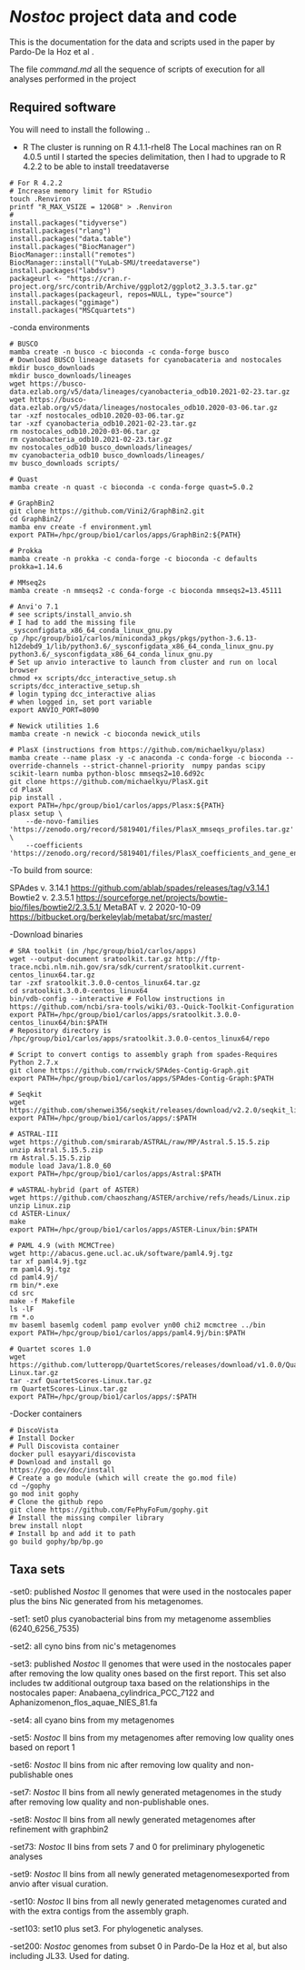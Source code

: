 
# *Nostoc* project data and code

<!-- badges: start -->
<!-- badges: end -->

This is the documentation for the data and scripts used in the paper by
Pardo-De la Hoz et al .

The file *command.md* all the sequence of scripts of execution for all analyses
performed in the project

## Required software

You will need to install the following ..

- R
The cluster is running on R 4.1.1-rhel8
The Local machines ran on R 4.0.5 until I started the species delimitation, then I had to upgrade to R 4.2.2 to be able to install treedataverse

```
# For R 4.2.2
# Increase memory limit for RStudio
touch .Renviron
printf "R_MAX_VSIZE = 120GB" > .Renviron
#
install.packages("tidyverse")
install.packages("rlang")
install.packages("data.table")
install.packages("BiocManager")
BiocManager::install("remotes")
BiocManager::install("YuLab-SMU/treedataverse")
install.packages("labdsv")
packageurl <- "https://cran.r-project.org/src/contrib/Archive/ggplot2/ggplot2_3.3.5.tar.gz"
install.packages(packageurl, repos=NULL, type="source")
install.packages("ggimage")
install.packages("MSCquartets")
```

-conda environments

```
# BUSCO
mamba create -n busco -c bioconda -c conda-forge busco
# Download BUSCO lineage datasets for cyanobacateria and nostocales
mkdir busco_downloads
mkdir busco_downloads/lineages
wget https://busco-data.ezlab.org/v5/data/lineages/cyanobacteria_odb10.2021-02-23.tar.gz 
wget https://busco-data.ezlab.org/v5/data/lineages/nostocales_odb10.2020-03-06.tar.gz
tar -xzf nostocales_odb10.2020-03-06.tar.gz
tar -xzf cyanobacteria_odb10.2021-02-23.tar.gz
rm nostocales_odb10.2020-03-06.tar.gz
rm cyanobacteria_odb10.2021-02-23.tar.gz
mv nostocales_odb10 busco_downloads/lineages/
mv cyanobacteria_odb10 busco_downloads/lineages/
mv busco_downloads scripts/

# Quast
mamba create -n quast -c bioconda -c conda-forge quast=5.0.2

# GraphBin2
git clone https://github.com/Vini2/GraphBin2.git
cd GraphBin2/
mamba env create -f environment.yml
export PATH=/hpc/group/bio1/carlos/apps/GraphBin2:${PATH}

# Prokka
mamba create -n prokka -c conda-forge -c bioconda -c defaults prokka=1.14.6

# MMseq2s
mamba create -n mmseqs2 -c conda-forge -c bioconda mmseqs2=13.45111

# Anvi'o 7.1
# see scripts/install_anvio.sh
# I had to add the missing file _sysconfigdata_x86_64_conda_linux_gnu.py
cp /hpc/group/bio1/carlos/miniconda3_pkgs/pkgs/python-3.6.13-h12debd9_1/lib/python3.6/_sysconfigdata_x86_64_conda_linux_gnu.py python3.6/_sysconfigdata_x86_64_conda_linux_gnu.py
# Set up anvio interactive to launch from cluster and run on local browser
chmod +x scripts/dcc_interactive_setup.sh
scripts/dcc_interactive_setup.sh
# login typing dcc_interactive alias
# when logged in, set port variable
export ANVIO_PORT=8090

# Newick utilities 1.6
mamba create -n newick -c bioconda newick_utils

# PlasX (instructions from https://github.com/michaelkyu/plasx)
mamba create --name plasx -y -c anaconda -c conda-forge -c bioconda --override-channels --strict-channel-priority  numpy pandas scipy scikit-learn numba python-blosc mmseqs2=10.6d92c
git clone https://github.com/michaelkyu/PlasX.git
cd PlasX
pip install .
export PATH=/hpc/group/bio1/carlos/apps/Plasx:${PATH}
plasx setup \
    --de-novo-families 'https://zenodo.org/record/5819401/files/PlasX_mmseqs_profiles.tar.gz' \
    --coefficients 'https://zenodo.org/record/5819401/files/PlasX_coefficients_and_gene_enrichments.txt.gz'

```

-To build from source:

SPAdes v. 3.14.1 https://github.com/ablab/spades/releases/tag/v3.14.1
Bowtie2 v. 2.3.5.1  https://sourceforge.net/projects/bowtie-bio/files/bowtie2/2.3.5.1/
MetaBAT v. 2 2020-10-09 https://bitbucket.org/berkeleylab/metabat/src/master/

-Download binaries

```
# SRA toolkit (in /hpc/group/bio1/carlos/apps)
wget --output-document sratoolkit.tar.gz http://ftp-trace.ncbi.nlm.nih.gov/sra/sdk/current/sratoolkit.current-centos_linux64.tar.gz
tar -zxf sratoolkit.3.0.0-centos_linux64.tar.gz
cd sratoolkit.3.0.0-centos_linux64
bin/vdb-config --interactive # Follow instructions in https://github.com/ncbi/sra-tools/wiki/03.-Quick-Toolkit-Configuration
export PATH=/hpc/group/bio1/carlos/apps/sratoolkit.3.0.0-centos_linux64/bin:$PATH
# Repository directory is /hpc/group/bio1/carlos/apps/sratoolkit.3.0.0-centos_linux64/repo

# Script to convert contigs to assembly graph from spades-Requires Python 2.7.x
git clone https://github.com/rrwick/SPAdes-Contig-Graph.git
export PATH=/hpc/group/bio1/carlos/apps/SPAdes-Contig-Graph:$PATH

# Seqkit
wget https://github.com/shenwei356/seqkit/releases/download/v2.2.0/seqkit_linux_amd64.tar.gz
export PATH=/hpc/group/bio1/carlos/apps/:$PATH

# ASTRAL-III
wget https://github.com/smirarab/ASTRAL/raw/MP/Astral.5.15.5.zip
unzip Astral.5.15.5.zip
rm Astral.5.15.5.zip 
module load Java/1.8.0_60
export PATH=/hpc/group/bio1/carlos/apps/Astral:$PATH

# wASTRAL-hybrid (part of ASTER)
wget https://github.com/chaoszhang/ASTER/archive/refs/heads/Linux.zip
unzip Linux.zip
cd ASTER-Linux/
make
export PATH=/hpc/group/bio1/carlos/apps/ASTER-Linux/bin:$PATH

# PAML 4.9 (with MCMCTree)
wget http://abacus.gene.ucl.ac.uk/software/paml4.9j.tgz
tar xf paml4.9j.tgz
rm paml4.9j.tgz
cd paml4.9j/
rm bin/*.exe
cd src
make -f Makefile
ls -lF
rm *.o
mv baseml basemlg codeml pamp evolver yn00 chi2 mcmctree ../bin
export PATH=/hpc/group/bio1/carlos/apps/paml4.9j/bin:$PATH

# Quartet scores 1.0
wget https://github.com/lutteropp/QuartetScores/releases/download/v1.0.0/QuartetScores-Linux.tar.gz
tar -zxf QuartetScores-Linux.tar.gz 
rm QuartetScores-Linux.tar.gz
export PATH=/hpc/group/bio1/carlos/apps/:$PATH
```

-Docker containers
```
# DiscoVista
# Install Docker
# Pull Discovista container
docker pull esayyari/discovista
# Download and install go
https://go.dev/doc/install
# Create a go module (which will create the go.mod file)
cd ~/gophy
go mod init gophy
# Clone the github repo
git clone https://github.com/FePhyFoFum/gophy.git
# Install the missing compiler library
brew install nlopt
# Install bp and add it to path
go build gophy/bp/bp.go
```

## Taxa sets

-set0: published *Nostoc* II genomes that were used in the nostocales paper plus the bins Nic generated from his metagenomes.

-set1: set0 plus cyanobacterial bins from my metagenome assemblies (6240_6256_7535)

-set2: all cyno bins from nic's metagenomes

-set3: published *Nostoc* II genomes that were used in the nostocales paper after removing the low quality ones based on the first report. This set also includes tw additional outgroup taxa based on the relationships in the nostocales paper: Anabaena_cylindrica_PCC_7122 and Aphanizomenon_flos_aquae_NIES_81.fa

-set4: all cyano bins from my metagenomes

-set5: *Nostoc* II bins from my metagenomes after removing low quality ones based on report 1

-set6: *Nostoc* II bins from nic after removing low quality and non-publishable ones 

-set7: *Nostoc* II bins from all newly generated metagenomes in the study after removing low quality and non-publishable ones. 

-set8: *Nostoc* II bins from all newly generated metagenomes after refinement with graphbin2

-set73: *Nostoc* II bins from sets 7 and 0 for preliminary phylogenetic analyses

-set9: *Nostoc* II bins from all newly generated metagenomesexported from anvio after visual curation.

-set10: *Nostoc* II bins from all newly generated metagenomes curated and with the extra contigs from the assembly graph.

-set103: set10 plus set3. For phylogenetic analyses.

-set200: *Nostoc* genomes from subset 0 in Pardo-De la Hoz et al, but also including JL33. Used for dating.



